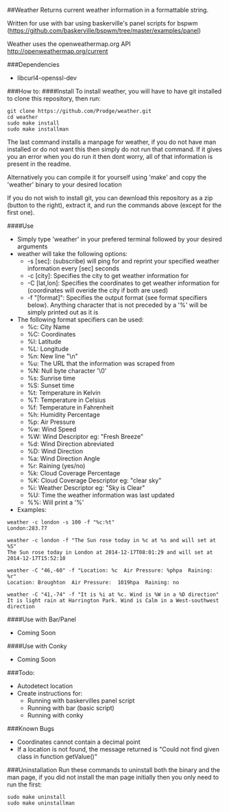##Weather
Returns current weather information in a formattable string.

Written for use with bar using baskerville's panel scripts for bspwm
(https://github.com/baskerville/bspwm/tree/master/examples/panel)

Weather uses the openweathermap.org API http://openweathermap.org/current

###Dependencies
- libcurl4-openssl-dev

###How to:
####Install
To install weather, you will have to have git installed to clone this repository, then run:
```
git clone https://github.com/Prodge/weather.git
cd weather
sudo make install
sudo make installman
```
The last command installs a manpage for weather, if you do not have man installed or do not want this then simply do not run that command. If it gives you an error when you do run it then dont worry, all of that information is present in the readme.

Alternatively you can compile it for yourself using 'make' and copy the 'weather' binary to your desired location

If you do not wish to install git, you can dewnload this repository as a zip (button to the right), extract it, and run the commands above (except for the first one).

####Use
- Simply type 'weather' in your prefered terminal followed by your desired arguments
- weather will take the following options:
    - -s [sec]: (subscribe) will ping for and reprint your specified weather information every [sec] seconds
    - -c [city]: Specifies the city to get weather information for
    - -C [lat,lon]: Specifies the coordinates to get weather information for (coordinates will overide the city if both are used)
    - -f "[format]": Specifies the output format (see format specifiers below). Anything character that is not preceded by a '%' will be simply printed out as it is
- The following format specifiers can be used:
    - %c: City Name
    - %C: Coordinates
    - %l: Latitude
    - %L: Longitude
    - %n: New line "\n"
    - %u: The URL that the information was scraped from
    - %N: Null byte character '\0'
    - %s: Sunrise time
    - %S: Sunset time
    - %t: Temperature in Kelvin
    - %T: Temperature in Celsius
    - %f: Temperature in Fahrenheit
    - %h: Humidity Percentage
    - %p: Air Pressure
    - %w: Wind Speed
    - %W: Wind Descriptor eg: "Fresh Breeze"
    - %d: Wind Direction abreviated
    - %D: Wind Direction
    - %a: Wind Direction Angle
    - %r: Raining (yes/no)
    - %k: Cloud Coverage Percentage
    - %K: Cloud Coverage Descriptor eg: "clear sky"
    - %i: Weather Descriptor eg: "Sky is Clear"
    - %U: Time the weather information was last updated
    - %%: Will print a '%'
- Examples:
```
weather -c london -s 100 -f "%c:%t"
London:283.77
```
```
weather -c london -f "The Sun rose today in %c at %s and will set at %S"
The Sun rose today in London at 2014-12-17T08:01:29 and will set at 2014-12-17T15:52:10
```
```
weather -C "46,-60" -f "Location: %c  Air Pressure: %phpa  Raining: %r"
Location: Broughton  Air Pressure:  1019hpa  Raining: no
```
```
weather -C "41,-74" -f "It is %i at %c. Wind is %W in a %D direction"
It is light rain at Harrington Park. Wind is Calm in a West-southwest direction
```

####Use with Bar/Panel
- Coming Soon

####Use with Conky
- Coming Soon

###Todo:
- Autodetect location
- Create instructions for:
    - Running with baskervilles panel script
    - Running with bar (basic script)
    - Running with conky

###Known Bugs
- Coordinates cannot contain a decimal point
- If a location is not found, the message returned is "Could not find given class in function getValue()"

###Uninstallation
Run these commands to uninstall both the binary and the man page, if you did not install the man page initially then you only need to run the first:
```
sudo make uninstall
sudo make uninstallman
```

